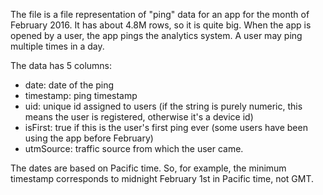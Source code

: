 The file is a file representation of "ping" data for an app for the month of February 2016. It has about 4.8M rows, so it is quite big. When the app is opened by a user, the app pings the analytics system. A user may ping multiple times in a day.

The data has 5 columns:
- date: date of the ping
- timestamp: ping timestamp
- uid: unique id assigned to users (if the string is purely numeric, this means the user is registered, otherwise it's a device id)
- isFirst: true if this is the user's first ping ever (some users have been using the app before February)
- utmSource: traffic source from which the user came. <br>

The dates are based on Pacific time. So, for example, the minimum timestamp corresponds to midnight February 1st in Pacific time, not GMT.
